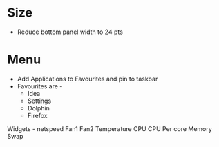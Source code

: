 # Size

* Reduce bottom panel width to 24 pts

# Menu

* Add Applications to Favourites and pin to taskbar
* Favourites are -
    * Idea
    * Settings
    * Dolphin
    * Firefox  

Widgets - 
netspeed
Fan1 Fan2
Temperature
CPU 
CPU Per core
Memory 
Swap